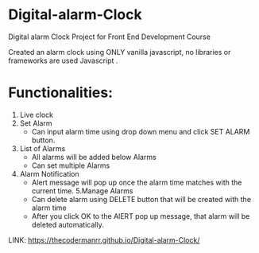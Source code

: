 # Digital-alarm-Clock
Digital alarm Clock Project for Front End Development Course

Created an alarm clock using ONLY vanilla javascript, no libraries or frameworks are used Javascript .

# Functionalities:

 1. Live clock
 2. Set Alarm
    - Can input alarm time using drop down menu and click SET ALARM button.
 3. List of Alarms
    - All alarms will be added below Alarms
    - Can set multiple Alarms
 4. Alarm Notification
    - Alert message will pop up once the alarm time matches with the current time.
 5.Manage Alarms
    - Can delete alarm using DELETE button that will be created with the alarm time
    - After you click OK to the AlERT pop up message, that alarm will be deleted automatically.
  

LINK: https://thecodermanrr.github.io/Digital-alarm-Clock/
